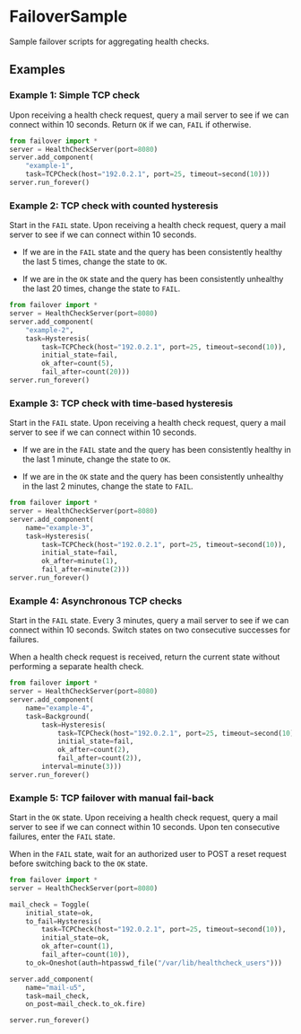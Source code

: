 # FailoverSample
Sample failover scripts for aggregating health checks.

## Examples ##

### Example 1: Simple TCP check ###

Upon receiving a health check request, query a mail server to see if we
can connect within 10 seconds.  Return `OK` if we can, `FAIL` if otherwise.

```python
from failover import *
server = HealthCheckServer(port=8080)
server.add_component(
    "example-1",
    task=TCPCheck(host="192.0.2.1", port=25, timeout=second(10)))
server.run_forever()
```

### Example 2: TCP check with counted hysteresis ###

Start in the `FAIL` state.  Upon receiving a health check request, query a
mail server to see if we can connect within 10 seconds.

*   If we are in the `FAIL` state and the query has been consistently
    healthy the last 5 times, change the state to `OK`.

*   If we are in the `OK` state and the query has been consistently
    unhealthy the last 20 times, change the state to `FAIL`.

```python
from failover import *
server = HealthCheckServer(port=8080)
server.add_component(
    "example-2",
    task=Hysteresis(
        task=TCPCheck(host="192.0.2.1", port=25, timeout=second(10)),
        initial_state=fail,
        ok_after=count(5),
        fail_after=count(20)))
server.run_forever()
```

### Example 3: TCP check with time-based hysteresis ###

Start in the `FAIL` state.  Upon receiving a health check request, query a
mail server to see if we can connect within 10 seconds.

*   If we are in the `FAIL` state and the query has been consistently
    healthy in the last 1 minute, change the state to `OK`.

*   If we are in the `OK` state and the query has been consistently
    unhealthy in the last 2 minutes, change the state to `FAIL`.

```python
from failover import *
server = HealthCheckServer(port=8080)
server.add_component(
    name="example-3",
    task=Hysteresis(
        task=TCPCheck(host="192.0.2.1", port=25, timeout=second(10)),
        initial_state=fail,
        ok_after=minute(1),
        fail_after=minute(2)))
server.run_forever()
```

### Example 4: Asynchronous TCP checks ###

Start in the `FAIL` state.  Every 3 minutes, query a mail server to see if
we can connect within 10 seconds.  Switch states on two consecutive
successes for failures.

When a health check request is received, return the current state without
performing a separate health check.

```python
from failover import *
server = HealthCheckServer(port=8080)
server.add_component(
    name="example-4",
    task=Background(
        task=Hysteresis(
            task=TCPCheck(host="192.0.2.1", port=25, timeout=second(10)),
            initial_state=fail,
            ok_after=count(2),
            fail_after=count(2)),
        interval=minute(3)))
server.run_forever()
```

### Example 5: TCP failover with manual fail-back ###

Start in the `OK` state.  Upon receiving a health check request, query a
mail server to see if we can connect within 10 seconds.  Upon ten consecutive
failures, enter the `FAIL` state.

When in the `FAIL` state, wait for an authorized user to POST a reset request
before switching back to the `OK` state.

```python
from failover import *
server = HealthCheckServer(port=8080)

mail_check = Toggle(
    initial_state=ok,
    to_fail=Hysteresis(
        task=TCPCheck(host="192.0.2.1", port=25, timeout=second(10)),
        initial_state=ok,
        ok_after=count(1),
        fail_after=count(10)),
    to_ok=Oneshot(auth=htpasswd_file("/var/lib/healthcheck_users")))

server.add_component(
    name="mail-u5",
    task=mail_check,
    on_post=mail_check.to_ok.fire)

server.run_forever()
```



 